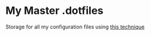 # My Master .dotfiles

Storage for all my configuration files using [this technique](https://www.atlassian.com/git/tutorials/dotfiles)
